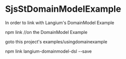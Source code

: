 # SjsStDomainModelExample
 
In order to link with Langium's DomainModel Example


npm link //on the DomainModel Example

goto this project's examples/usingdomainexample

npm link langium-domainmodel-dsl --save
<!-- I am not sure if you need the --save at the end -->
<!-- this refers to the 'name' field of the package.json within the domainmodel example -->


